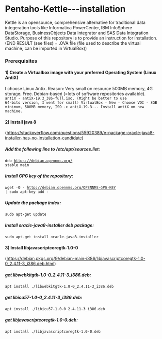 # Pentaho-Kettle---installation
Kettle is an opensource, comprehensive alternative for traditional data integeration tools like Informatica PowerCenter, IBM InfoSphere DataStorage, BusinessObjects Data Integrator and SAS Data Integration Studio. Purpose of this repository is to provide an instruction for installation.
(END RESULT (see files) = .OVA file (file used to describe the virtual machine, can be imported in VirtualBox))
### Prerequisites
#### 1) Create a Virtualbox image with your preferred Operating System (Linux AntiX)
I choose Linux Antix. Reason: Very small on resource 500MB memory, 4G storage. Free. Debian-based (=lots of software repositories available).
<br>
<code>antiX - antiX-19.3_386-full.iso. (Might be better to use 64-bits version, I went for small)
VirtualBox - New - Choose VDI - 8GB minimum, 500MB memory, ISO -> antiX-19.3...
Install antiX on new machine.
</code>
<br>
#### 2) Install java 8
(https://stackoverflow.com/questions/55920389/e-package-oracle-java8-installer-has-no-installation-candidate)
##### Add the following line to /etc/apt/sources.list:
<code>deb https://debian.opennms.org/ stable main</code>
##### Install GPG key of the repository:
<code>wget -O - http://debian.opennms.org/OPENNMS-GPG-KEY | sudo apt-key add -</code></code>
##### Update the package index:
<code>sudo apt-get update</code>
##### Install oracle-java8-installer deb package:
<code>sudo apt-get install oracle-java8-installer</code>

#### 3) Install libjavascriptcoregtk-1.0-0
(https://debian.pkgs.org/9/debian-main-i386/libjavascriptcoregtk-1.0-0_2.4.11-3_i386.deb.html)
##### get libwebkitgtk-1.0-0_2.4.11-3_i386.deb:
<code>apt install ./libwebkitgtk-1.0-0_2.4.11-3_i386.deb</code>
##### get libicu57-1.0-0_2.4.11-3_i386.deb:
<code>apt install ./libicu57-1.0-0_2.4.11-3_i386.deb</code>
##### get libjavascriptcoregtk-1.0-0.deb:
<code>apt install ./libjavascriptcoregtk-1.0-0.deb</code>
